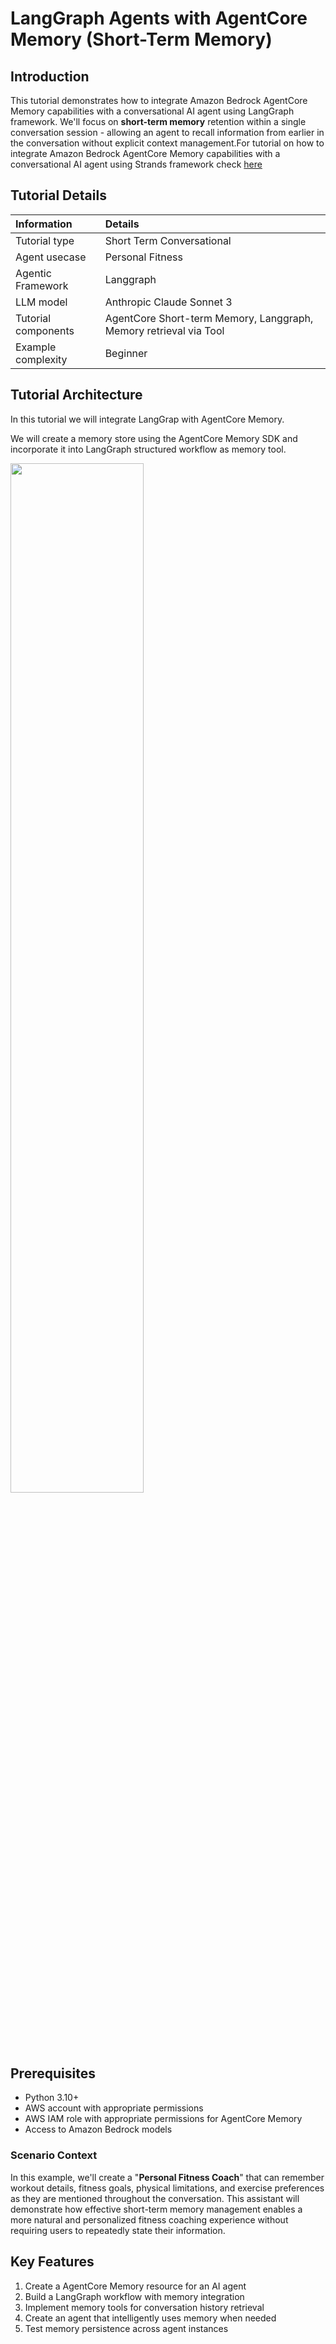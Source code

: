 # LangGraph Agents with AgentCore Memory (Short-Term Memory)

## Introduction
This tutorial demonstrates how to integrate Amazon Bedrock AgentCore Memory capabilities with a conversational AI agent using LangGraph framework. We'll focus on **short-term memory** retention within a single conversation session - allowing an agent to recall information from earlier in the conversation without explicit context management.For tutorial on how to integrate Amazon Bedrock AgentCore Memory capabilities with a conversational AI agent using Strands framework check [here](../with-strands-agent/)


## Tutorial Details

| Information         | Details                                                                          |
|:--------------------|:---------------------------------------------------------------------------------|
| Tutorial type       | Short Term Conversational                                                        |
| Agent usecase       | Personal Fitness                                                                 |
| Agentic Framework   | Langgraph                                                                        |
| LLM model           | Anthropic Claude Sonnet 3                                                        |
| Tutorial components | AgentCore Short-term Memory, Langgraph, Memory retrieval via Tool                |
| Example complexity  | Beginner                                                                         |


## Tutorial Architecture

In this tutorial we will integrate LangGrap with AgentCore Memory. 

We will create a memory store using the AgentCore Memory SDK and incorporate it into LangGraph structured workflow as memory tool.

<div style="text-align:left">
    <img src="architecture.png" width="65%" />
</div>

## Prerequisites

- Python 3.10+
- AWS account with appropriate permissions
- AWS IAM role with appropriate permissions for AgentCore Memory
- Access to Amazon Bedrock models


### Scenario Context

In this example, we'll create a "**Personal Fitness Coach**" that can remember workout details, fitness goals, physical limitations, and exercise preferences as they are mentioned throughout the conversation. This assistant will demonstrate how effective short-term memory management enables a more natural and personalized fitness coaching experience without requiring users to repeatedly state their information.

## Key Features

1. Create a AgentCore Memory resource for an AI agent
2. Build a LangGraph workflow with memory integration
3. Implement memory tools for conversation history retrieval
4. Create an agent that intelligently uses memory when needed
5. Test memory persistence across agent instances

